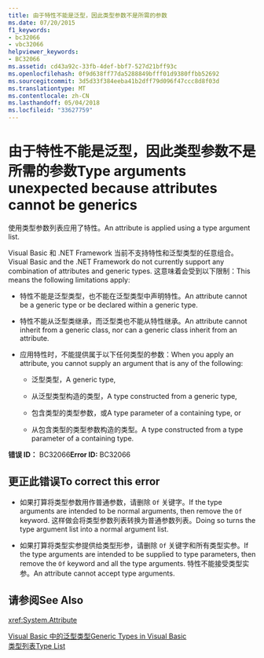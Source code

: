 ```yaml
---
title: 由于特性不能是泛型，因此类型参数不是所需的参数
ms.date: 07/20/2015
f1_keywords:
- bc32066
- vbc32066
helpviewer_keywords:
- BC32066
ms.assetid: cd43a92c-33fb-4def-bbf7-527d21bff93c
ms.openlocfilehash: 0f9d638ff77da5288849bfff01d9380ffbb52692
ms.sourcegitcommit: 3d5d33f384eeba41b2dff79d096f47ccc8d8f03d
ms.translationtype: MT
ms.contentlocale: zh-CN
ms.lasthandoff: 05/04/2018
ms.locfileid: "33627759"
---
```

# <a name="type-arguments-unexpected-because-attributes-cannot-be-generics"></a><span data-ttu-id="59293-102">由于特性不能是泛型，因此类型参数不是所需的参数</span><span class="sxs-lookup"><span data-stu-id="59293-102">Type arguments unexpected because attributes cannot be generics</span></span>
<span data-ttu-id="59293-103">使用类型参数列表应用了特性。</span><span class="sxs-lookup"><span data-stu-id="59293-103">An attribute is applied using a type argument list.</span></span>  
  
 <span data-ttu-id="59293-104">Visual Basic 和 .NET Framework 当前不支持特性和泛型类型的任意组合。</span><span class="sxs-lookup"><span data-stu-id="59293-104">Visual Basic and the .NET Framework do not currently support any combination of attributes and generic types.</span></span> <span data-ttu-id="59293-105">这意味着会受到以下限制：</span><span class="sxs-lookup"><span data-stu-id="59293-105">This means the following limitations apply:</span></span>  
  
-   <span data-ttu-id="59293-106">特性不能是泛型类型，也不能在泛型类型中声明特性。</span><span class="sxs-lookup"><span data-stu-id="59293-106">An attribute cannot be a generic type or be declared within a generic type.</span></span>  
  
-   <span data-ttu-id="59293-107">特性不能从泛型类继承，而泛型类也不能从特性继承。</span><span class="sxs-lookup"><span data-stu-id="59293-107">An attribute cannot inherit from a generic class, nor can a generic class inherit from an attribute.</span></span>  
  
-   <span data-ttu-id="59293-108">应用特性时，不能提供属于以下任何类型的参数：</span><span class="sxs-lookup"><span data-stu-id="59293-108">When you apply an attribute, you cannot supply an argument that is any of the following:</span></span>  
  
    -   <span data-ttu-id="59293-109">泛型类型，</span><span class="sxs-lookup"><span data-stu-id="59293-109">A generic type,</span></span>  
  
    -   <span data-ttu-id="59293-110">从泛型类型构造的类型，</span><span class="sxs-lookup"><span data-stu-id="59293-110">A type constructed from a generic type,</span></span>  
  
    -   <span data-ttu-id="59293-111">包含类型的类型参数，或</span><span class="sxs-lookup"><span data-stu-id="59293-111">A type parameter of a containing type, or</span></span>  
  
    -   <span data-ttu-id="59293-112">从包含类型的类型参数构造的类型。</span><span class="sxs-lookup"><span data-stu-id="59293-112">A type constructed from a type parameter of a containing type.</span></span>  
  
 <span data-ttu-id="59293-113">**错误 ID：** BC32066</span><span class="sxs-lookup"><span data-stu-id="59293-113">**Error ID:** BC32066</span></span>  
  
## <a name="to-correct-this-error"></a><span data-ttu-id="59293-114">更正此错误</span><span class="sxs-lookup"><span data-stu-id="59293-114">To correct this error</span></span>  
  
-   <span data-ttu-id="59293-115">如果打算将类型参数用作普通参数，请删除 `Of` 关键字。</span><span class="sxs-lookup"><span data-stu-id="59293-115">If the type arguments are intended to be normal arguments, then remove the `Of` keyword.</span></span> <span data-ttu-id="59293-116">这样做会将类型参数列表转换为普通参数列表。</span><span class="sxs-lookup"><span data-stu-id="59293-116">Doing so turns the type argument list into a normal argument list.</span></span>  
  
-   <span data-ttu-id="59293-117">如果打算将类型实参提供给类型形参，请删除 `Of` 关键字和所有类型实参。</span><span class="sxs-lookup"><span data-stu-id="59293-117">If the type arguments are intended to be supplied to type parameters, then remove the `Of` keyword and all the type arguments.</span></span> <span data-ttu-id="59293-118">特性不能接受类型实参。</span><span class="sxs-lookup"><span data-stu-id="59293-118">An attribute cannot accept type arguments.</span></span>  
  
## <a name="see-also"></a><span data-ttu-id="59293-119">请参阅</span><span class="sxs-lookup"><span data-stu-id="59293-119">See Also</span></span>  
 <xref:System.Attribute>  
   
 [<span data-ttu-id="59293-120">Visual Basic 中的泛型类型</span><span class="sxs-lookup"><span data-stu-id="59293-120">Generic Types in Visual Basic</span></span>](../../visual-basic/programming-guide/language-features/data-types/generic-types.md)  
 [<span data-ttu-id="59293-121">类型列表</span><span class="sxs-lookup"><span data-stu-id="59293-121">Type List</span></span>](../../visual-basic/language-reference/statements/type-list.md)
